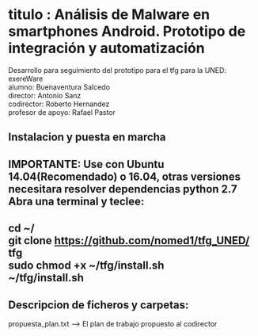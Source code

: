 # titulo : Análisis de Malware en smartphones Android. Prototipo de integración y automatización
Desarrollo para seguimiento del prototipo para el tfg para la UNED: exereWare  
alumno: Buenaventura Salcedo  
director: Antonio Sanz  
codirector: Roberto Hernandez  
profesor de apoyo: Rafael Pastor  
## Instalacion y puesta en marcha  
IMPORTANTE: Use con Ubuntu 14.04(Recomendado) o 16.04, otras versiones necesitara resolver dependencias python 2.7  
Abra una terminal y teclee:  
---
cd ~/  
git clone https://github.com/nomed1/tfg_UNED/ tfg  
sudo chmod +x ~/tfg/install.sh  
~/tfg/install.sh
---
## Descripcion de ficheros y carpetas:  
propuesta_plan.txt --> El plan de trabajo propuesto al codirector
